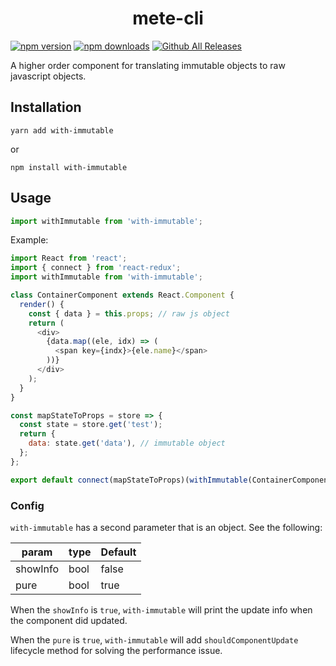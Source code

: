 <div align="center">
  <h1>mete-cli</h1>
</div>

[![npm version](https://img.shields.io/npm/v/with-immutable.svg)](https://www.npmjs.com/package/with-immutable) [![npm downloads](https://img.shields.io/npm/dt/with-immutable.svg)](https://npm-stat.com/charts.html?package=with-immutable) [![Github All Releases](https://img.shields.io/github/downloads/godotdotdot/with-immutable/total.svg)](https://github.com/GoDotDotDot/with-immutable/releases)

A higher order component for translating immutable objects to raw javascript objects.

## Installation

```shell
yarn add with-immutable
```

or

```shell
npm install with-immutable
```

## Usage

```javascript
import withImmutable from 'with-immutable';
```

Example:

```javascript
import React from 'react';
import { connect } from 'react-redux';
import withImmutable from 'with-immutable';

class ContainerComponent extends React.Component {
  render() {
    const { data } = this.props; // raw js object
    return (
      <div>
        {data.map((ele, idx) => (
          <span key={indx}>{ele.name}</span>
        ))}
      </div>
    );
  }
}

const mapStateToProps = store => {
  const state = store.get('test');
  return {
    data: state.get('data'), // immutable object
  };
};

export default connect(mapStateToProps)(withImmutable(ContainerComponent));
```

### Config

`with-immutable` has a second parameter that is an object. See the following:

| param    | type | Default |
| -------- | ---- | ------- |
| showInfo | bool | false   |
| pure     | bool | true    |

When the `showInfo` is `true`, `with-immutable` will print the update info when the component did updated.



When the `pure` is `true`, `with-immutable` will add `shouldComponentUpdate` lifecycle method for solving the performance issue.